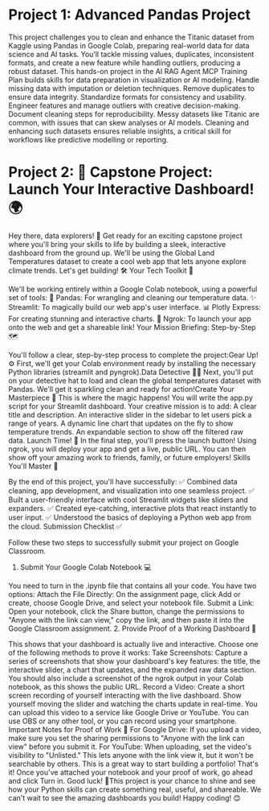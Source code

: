 
# Project 1: Advanced Pandas Project
This project challenges you to clean and enhance the Titanic dataset from Kaggle using Pandas in Google Colab, preparing real-world data for data science and AI tasks. You’ll tackle missing values, duplicates, inconsistent formats, and create a new feature while handling outliers, producing a robust dataset. This hands-on project in the AI RAG Agent MCP Training Plan builds skills for data preparation in visualization or AI modeling.
Handle missing data with imputation or deletion techniques.
Remove duplicates to ensure data integrity.
Standardize formats for consistency and usability.
Engineer features and manage outliers with creative decision-making.
Document cleaning steps for reproducibility.
Messy datasets like Titanic are common, with issues that can skew analyses or AI models. Cleaning and enhancing such datasets ensures reliable insights, a critical skill for workflows like predictive modelling or reporting.

# Project 2: 🚀 Capstone Project: Launch Your Interactive Dashboard! 🌍

Hey there, data explorers! 👋 Get ready for an exciting capstone project where you'll bring your skills to life by building a sleek, interactive dashboard from the ground up. We'll be using the Global Land Temperatures dataset to create a cool web app that lets anyone explore climate trends. Let's get building! 🛠️
Your Tech Toolkit 🧰

We'll be working entirely within a Google Colab notebook, using a powerful set of tools:
🐼 Pandas: For wrangling and cleaning our temperature data.
✨ Streamlit: To magically build our web app's user interface.
📊 Plotly Express: For creating stunning and interactive charts.
🔗 Ngrok: To launch your app onto the web and get a shareable link!
Your Mission Briefing: Step-by-Step 🗺️

You'll follow a clear, step-by-step process to complete the project:Gear Up! ⚙️ First, we'll get your Colab environment ready by installing the necessary Python libraries (streamlit and pyngrok).Data Detective 🕵️‍♀️ Next, you'll put on your detective hat to load and clean the global temperatures dataset with Pandas. We'll get it sparkling clean and ready for action!Create Your Masterpiece 🎨 This is where the magic happens! You will write the app.py script for your Streamlit dashboard. Your creative mission is to add:
A clear title and description.
An interactive slider in the sidebar to let users pick a range of years.
A dynamic line chart that updates on the fly to show temperature trends.
An expandable section to show off the filtered raw data.
Launch Time! 🚀 In the final step, you'll press the launch button! Using ngrok, you will deploy your app and get a live, public URL. You can then show off your amazing work to friends, family, or future employers!
Skills You'll Master 💪

By the end of this project, you'll have successfully:
✅ Combined data cleaning, app development, and visualization into one seamless project.
✅ Built a user-friendly interface with cool Streamlit widgets like sliders and expanders.
✅ Created eye-catching, interactive plots that react instantly to user input.
✅ Understood the basics of deploying a Python web app from the cloud.
Submission Checklist ✅

Follow these two steps to successfully submit your project on Google Classroom.
1. Submit Your Google Colab Notebook 💻

You need to turn in the .ipynb file that contains all your code. You have two options:
Attach the File Directly: On the assignment page, click Add or create, choose Google Drive, and select your notebook file.
Submit a Link: Open your notebook, click the Share button, change the permissions to "Anyone with the link can view," copy the link, and then paste it into the Google Classroom assignment.
2. Provide Proof of a Working Dashboard 📸

This shows that your dashboard is actually live and interactive. Choose one of the following methods to prove it works:
Take Screenshots: Capture a series of screenshots that show your dashboard's key features: the title, the interactive slider, a chart that updates, and the expanded raw data section. You should also include a screenshot of the ngrok output in your Colab notebook, as this shows the public URL.
Record a Video: Create a short screen recording of yourself interacting with the live dashboard. Show yourself moving the slider and watching the charts update in real-time. You can upload this video to a service like Google Drive or YouTube. You can use OBS or any other tool, or you can record using your smartphone.
Important Notes for Proof of Work 📌
For Google Drive: If you upload a video, make sure you set the sharing permissions to "Anyone with the link can view" before you submit it.
For YouTube: When uploading, set the video's visibility to "Unlisted." This lets anyone with the link view it, but it won't be searchable by others. This is a great way to start building a portfolio!
That's it! Once you've attached your notebook and your proof of work, go ahead and click Turn in. Good luck! 🎉This project is your chance to shine and see how your Python skills can create something real, useful, and shareable. We can't wait to see the amazing dashboards you build!
Happy coding! 😊
